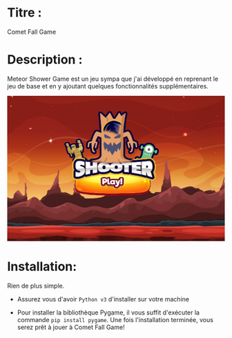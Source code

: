 ﻿# Titre :

Comet Fall Game

# Description :

Meteor Shower Game est un jeu sympa que j'ai développé en reprenant le jeu de base et en y ajoutant quelques fonctionnalités supplémentaires.

![Alt text](imageGame.png)


# Installation: 

Rien de plus simple.

- Assurez vous d'avoir `Python v3` d'installer sur votre machine

- Pour installer la bibliothèque Pygame, il vous suffit d'exécuter la commande `pip install pygame`. Une fois l'installation terminée, vous serez prêt à jouer à Comet Fall Game!


